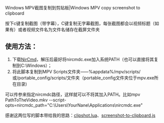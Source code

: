 Windows MPV截图复制到剪贴板|Windows MPV copy screenshot to clipboard

按下c键复制截图（带字幕），C键复制无字幕截图，每张截图都会以视频标题（如果有）或者视频文件名为文件名储存在截屏文件夹
## 使用方法：
1. 下载[NirCmd](http://www.nirsoft.net/utils/nircmd.HTML)，解压后最好将nircmdc.exe加入系统PATH（也可以直接将其复制到C:\Windows）；
2. 将此脚本复制到MPV Scripts文件夹⸺%appdata%/mpv/scripts/或/portable_config/scripts/文件夹（portable_config文件夹位于mpv.exe所在目录)

可以传参来指定nircmdc路径，这样就可以不将其加入PATH。比如mpv PathToTheVideo.mkv --script-opts=nircmdc_path="C:\Users\YourNane\Applications\nircmdc.exe"

感谢这两位写的脚本带给我的思路：[clipshot.lua](https://github.com/ObserverOfTime/mpv-scripts/blob/master/clipshot.lua)、[screenshot-to-clipboard.js](https://github.com/zc62/mpv-scripts/blob/master/screenshot-to-clipboard.js)
